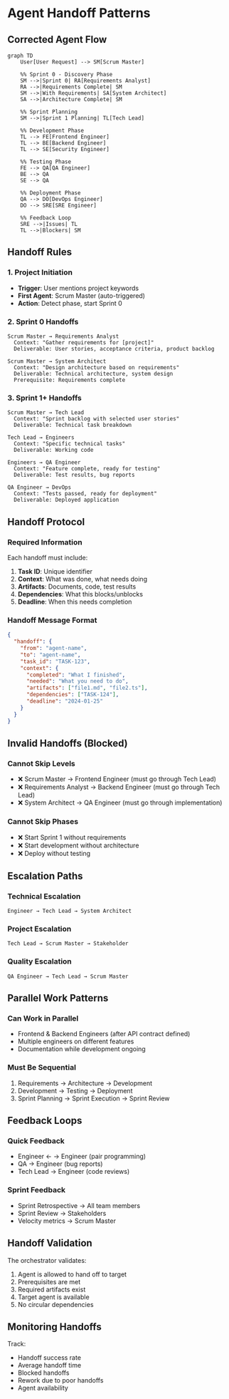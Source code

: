 # Agent Handoff Patterns

## Corrected Agent Flow

```mermaid
graph TD
    User[User Request] --> SM[Scrum Master]
    
    %% Sprint 0 - Discovery Phase
    SM -->|Sprint 0| RA[Requirements Analyst]
    RA -->|Requirements Complete| SM
    SM -->|With Requirements| SA[System Architect]
    SA -->|Architecture Complete| SM
    
    %% Sprint Planning
    SM -->|Sprint 1 Planning| TL[Tech Lead]
    
    %% Development Phase
    TL --> FE[Frontend Engineer]
    TL --> BE[Backend Engineer]
    TL --> SE[Security Engineer]
    
    %% Testing Phase
    FE --> QA[QA Engineer]
    BE --> QA
    SE --> QA
    
    %% Deployment Phase
    QA --> DO[DevOps Engineer]
    DO --> SRE[SRE Engineer]
    
    %% Feedback Loop
    SRE -->|Issues| TL
    TL -->|Blockers| SM
```

## Handoff Rules

### 1. Project Initiation
- **Trigger**: User mentions project keywords
- **First Agent**: Scrum Master (auto-triggered)
- **Action**: Detect phase, start Sprint 0

### 2. Sprint 0 Handoffs
```
Scrum Master → Requirements Analyst
  Context: "Gather requirements for [project]"
  Deliverable: User stories, acceptance criteria, product backlog
  
Scrum Master → System Architect
  Context: "Design architecture based on requirements"
  Deliverable: Technical architecture, system design
  Prerequisite: Requirements complete
```

### 3. Sprint 1+ Handoffs
```
Scrum Master → Tech Lead
  Context: "Sprint backlog with selected user stories"
  Deliverable: Technical task breakdown
  
Tech Lead → Engineers
  Context: "Specific technical tasks"
  Deliverable: Working code
  
Engineers → QA Engineer
  Context: "Feature complete, ready for testing"
  Deliverable: Test results, bug reports
  
QA Engineer → DevOps
  Context: "Tests passed, ready for deployment"
  Deliverable: Deployed application
```

## Handoff Protocol

### Required Information
Each handoff must include:
1. **Task ID**: Unique identifier
2. **Context**: What was done, what needs doing
3. **Artifacts**: Documents, code, test results
4. **Dependencies**: What this blocks/unblocks
5. **Deadline**: When this needs completion

### Handoff Message Format
```json
{
  "handoff": {
    "from": "agent-name",
    "to": "agent-name",
    "task_id": "TASK-123",
    "context": {
      "completed": "What I finished",
      "needed": "What you need to do",
      "artifacts": ["file1.md", "file2.ts"],
      "dependencies": ["TASK-124"],
      "deadline": "2024-01-25"
    }
  }
}
```

## Invalid Handoffs (Blocked)

### Cannot Skip Levels
- ❌ Scrum Master → Frontend Engineer (must go through Tech Lead)
- ❌ Requirements Analyst → Backend Engineer (must go through Tech Lead)
- ❌ System Architect → QA Engineer (must go through implementation)

### Cannot Skip Phases
- ❌ Start Sprint 1 without requirements
- ❌ Start development without architecture
- ❌ Deploy without testing

## Escalation Paths

### Technical Escalation
```
Engineer → Tech Lead → System Architect
```

### Project Escalation
```
Tech Lead → Scrum Master → Stakeholder
```

### Quality Escalation
```
QA Engineer → Tech Lead → Scrum Master
```

## Parallel Work Patterns

### Can Work in Parallel
- Frontend & Backend Engineers (after API contract defined)
- Multiple engineers on different features
- Documentation while development ongoing

### Must Be Sequential
1. Requirements → Architecture → Development
2. Development → Testing → Deployment
3. Sprint Planning → Sprint Execution → Sprint Review

## Feedback Loops

### Quick Feedback
- Engineer ← → Engineer (pair programming)
- QA → Engineer (bug reports)
- Tech Lead → Engineer (code reviews)

### Sprint Feedback
- Sprint Retrospective → All team members
- Sprint Review → Stakeholders
- Velocity metrics → Scrum Master

## Handoff Validation

The orchestrator validates:
1. Agent is allowed to hand off to target
2. Prerequisites are met
3. Required artifacts exist
4. Target agent is available
5. No circular dependencies

## Monitoring Handoffs

Track:
- Handoff success rate
- Average handoff time
- Blocked handoffs
- Rework due to poor handoffs
- Agent availability